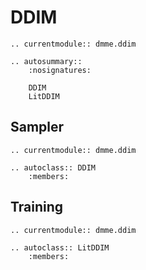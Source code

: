 # DDIM

```{eval-rst}
.. currentmodule:: dmme.ddim

.. autosummary::
    :nosignatures:

    DDIM
    LitDDIM
```

## Sampler

```{eval-rst}
.. currentmodule:: dmme.ddim

.. autoclass:: DDIM
    :members:
```

## Training

``` {eval-rst}
.. currentmodule:: dmme.ddim

.. autoclass:: LitDDIM
    :members:
```

